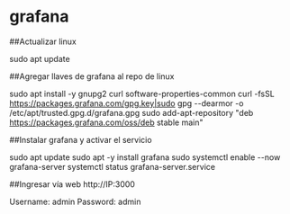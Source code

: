 # grafana

##Actualizar linux

sudo apt update

##Agregar llaves de grafana al repo de linux

sudo apt install -y gnupg2 curl software-properties-common
curl -fsSL https://packages.grafana.com/gpg.key|sudo gpg --dearmor -o /etc/apt/trusted.gpg.d/grafana.gpg
sudo add-apt-repository "deb https://packages.grafana.com/oss/deb stable main"

##Instalar grafana y activar el servicio

sudo apt update
sudo apt -y install grafana
sudo systemctl enable --now grafana-server
systemctl status grafana-server.service 


##Ingresar vía web http://IP:3000

Username: admin
Password: admin

